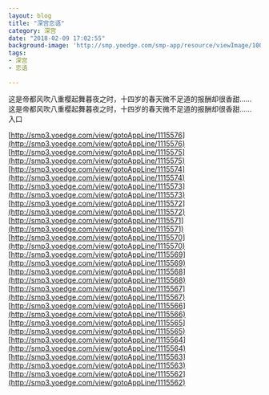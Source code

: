 ```yaml
---
layout: blog
title: "深宫恋语"
category: 深宫
date: "2018-02-09 17:02:55"
background-image: 'http://smp.yoedge.com/smp-app/resource/viewImage/1004037appline.png'
tags:
- 深宫
- 恋语

---
```

这是帝都风吹八重樱起舞暮夜之时，十四岁的春天微不足道的报酬却很香甜……
这是帝都风吹八重樱起舞暮夜之时，十四岁的春天微不足道的报酬却很香甜……
入口

[http://smp3.yoedge.com/view/gotoAppLine/1115576](http://smp3.yoedge.com/view/gotoAppLine/1115576)
[http://smp3.yoedge.com/view/gotoAppLine/1115575](http://smp3.yoedge.com/view/gotoAppLine/1115575)
[http://smp3.yoedge.com/view/gotoAppLine/1115574](http://smp3.yoedge.com/view/gotoAppLine/1115574)
[http://smp3.yoedge.com/view/gotoAppLine/1115573](http://smp3.yoedge.com/view/gotoAppLine/1115573)
[http://smp3.yoedge.com/view/gotoAppLine/1115572](http://smp3.yoedge.com/view/gotoAppLine/1115572)
[http://smp3.yoedge.com/view/gotoAppLine/1115571](http://smp3.yoedge.com/view/gotoAppLine/1115571)
[http://smp3.yoedge.com/view/gotoAppLine/1115570](http://smp3.yoedge.com/view/gotoAppLine/1115570)
[http://smp3.yoedge.com/view/gotoAppLine/1115569](http://smp3.yoedge.com/view/gotoAppLine/1115569)
[http://smp3.yoedge.com/view/gotoAppLine/1115568](http://smp3.yoedge.com/view/gotoAppLine/1115568)
[http://smp3.yoedge.com/view/gotoAppLine/1115567](http://smp3.yoedge.com/view/gotoAppLine/1115567)
[http://smp3.yoedge.com/view/gotoAppLine/1115566](http://smp3.yoedge.com/view/gotoAppLine/1115566)
[http://smp3.yoedge.com/view/gotoAppLine/1115565](http://smp3.yoedge.com/view/gotoAppLine/1115565)
[http://smp3.yoedge.com/view/gotoAppLine/1115564](http://smp3.yoedge.com/view/gotoAppLine/1115564)
[http://smp3.yoedge.com/view/gotoAppLine/1115563](http://smp3.yoedge.com/view/gotoAppLine/1115563)
[http://smp3.yoedge.com/view/gotoAppLine/1115562](http://smp3.yoedge.com/view/gotoAppLine/1115562)

        
